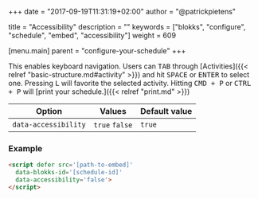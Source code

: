 +++
date            = "2017-09-19T11:31:19+02:00"
author          = "@patrickpietens"

title           = "Accessibility"
description     = ""
keywords        = ["blokks", "configure", "schedule", "embed", "accessibility"]
weight          = 609

[menu.main]
parent          = "configure-your-schedule"
+++

This enables keyboard navigation. Users can <kbd>TAB</kbd> through [Activities]({{< relref "basic-structure.md#activity" >}}) and hit <kbd>SPACE</kbd> or <kbd>ENTER</kbd> to select one. Pressing <kbd>L</kbd> will favorite the selected activity. Hitting <kbd>CMD + P</kbd> or <kbd>CTRL + P</kbd> will [print your schedule.]({{< relref "print.md" >}})

| Option | Values | Default value |
|--------|--------|---------------|
| `data-accessibility` | `true` `false` | `true` |

### Example

```html
<script	defer src='[path-to-embed]'
  data-blokks-id='[schedule-id]'
  data-accessibility='false'>
</script>
```
